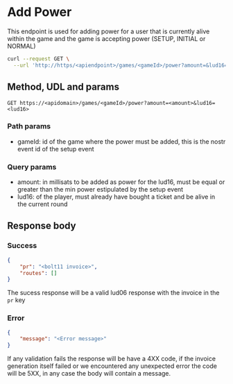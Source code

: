 # Add Power
This endpoint is used for adding power for a user that is currently alive within
the game and the game is accepting power (SETUP, INITIAL or NORMAL)

```sh
curl --request GET \
  --url 'http://https/<apiendpoint>/games/<gameId>/power?amount=&lud16='
```

## Method, UDL and params
`GET https://<apidomain>/games/<gameId>/power?amount=<amount>&lud16=<lud16>`

### Path params
- gameId: id of the game where the power must be added, this is the nostr
  event id of the setup event

### Query params
- amount: in millisats to be added as power for the lud16, must be equal or
  greater than the min power estipulated by the setup event
- lud16: of the player, must already have bought a ticket and be alive in the
  current round

## Response body
### Success
```json
{
    "pr": "<bolt11 invoice>",
    "routes": []
}
```
The sucess response will be a valid lud06 response with the invoice in the `pr`
key

### Error
```json
{
    "message": "<Error message>"
}
```
If any validation fails the response will be have a 4XX code, if the invoice
generation itself failed or we encountered any unexpected error the code will be
5XX, in any case the body will contain a message.
